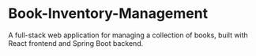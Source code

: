 # Book-Inventory-Management
A full-stack web application for managing a collection of books, built with React frontend and Spring Boot backend.
